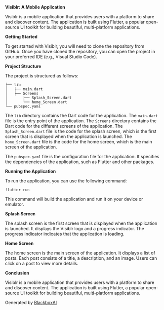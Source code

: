  **Visiblr: A Mobile Application**

Visiblr is a mobile application that provides users with a platform to share and discover content. The application is built using Flutter, a popular open-source UI toolkit for building beautiful, multi-platform applications.

**Getting Started**

To get started with Visiblr, you will need to clone the repository from GitHub. Once you have cloned the repository, you can open the project in your preferred IDE (e.g., Visual Studio Code).

**Project Structure**

The project is structured as follows:

```
├── lib
│   ├── main.dart
│   ├── Screens
│       ├── Splash_Screen.dart
│       └── home_Screen.dart
└── pubspec.yaml
```

The `lib` directory contains the Dart code for the application. The `main.dart` file is the entry point of the application. The `Screens` directory contains the Dart code for the different screens of the application. The `Splash_Screen.dart` file is the code for the splash screen, which is the first screen that is displayed when the application is launched. The `home_Screen.dart` file is the code for the home screen, which is the main screen of the application.

The `pubspec.yaml` file is the configuration file for the application. It specifies the dependencies of the application, such as Flutter and other packages.

**Running the Application**

To run the application, you can use the following command:

```
flutter run
```

This command will build the application and run it on your device or emulator.

**Splash Screen**

The splash screen is the first screen that is displayed when the application is launched. It displays the Visiblr logo and a progress indicator. The progress indicator indicates that the application is loading.

**Home Screen**

The home screen is the main screen of the application. It displays a list of posts. Each post consists of a title, a description, and an image. Users can click on a post to view more details.

**Conclusion**

Visiblr is a mobile application that provides users with a platform to share and discover content. The application is built using Flutter, a popular open-source UI toolkit for building beautiful, multi-platform applications.

Generated by [BlackboxAI](https://www.blackbox.ai)